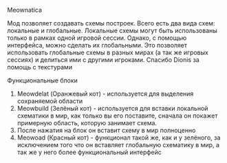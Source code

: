 Meownatica

Мод позволяет создавать схемы построек. Всего есть два вида схем: локальные и глобальные. Локальные схемы могут быть использованы только в рамках одной игровой сессии. 
Однако, с помощью интерфейса, можно сделать их глобальными. Это позволяет использовать глобальные схемы в разных мирах (а так же игровых сессиях) и делиться ими с другими игроками. 
Спасибо Dionis за помощь с текстурами

Функциональные блоки
1. Meowdelat (Оранжевый кот) - используется для выделения сохраняемой области
2. Meowbuild (Зелёный кот) - используется для вставки локальной схематики в мир, как только вы его поставите, сначала он покажет примерную область, которую занимает схема.
3. После нажатия на блок он вставит схему в мир полноценно
4. Meowoad (Красный кот) - функционал такой же, как и у зелёного, за исключением того что он вставляет глобальную схематику в мир, а так же у него более функциональный интерфейс
